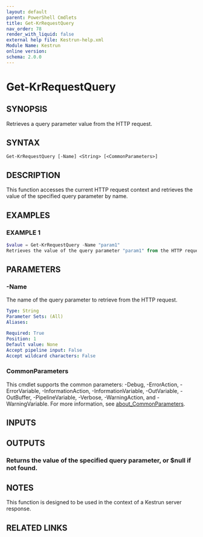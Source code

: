 ```yaml
---
layout: default
parent: PowerShell Cmdlets
title: Get-KrRequestQuery
nav_order: 78
render_with_liquid: false
external help file: Kestrun-help.xml
Module Name: Kestrun
online version:
schema: 2.0.0
---
```


# Get-KrRequestQuery

## SYNOPSIS
Retrieves a query parameter value from the HTTP request.

## SYNTAX

```
Get-KrRequestQuery [-Name] <String> [<CommonParameters>]
```

## DESCRIPTION
This function accesses the current HTTP request context and retrieves the value
of the specified query parameter by name.

## EXAMPLES

### EXAMPLE 1
```powershell
$value = Get-KrRequestQuery -Name "param1"
Retrieves the value of the query parameter "param1" from the HTTP request.
```

## PARAMETERS

### -Name
The name of the query parameter to retrieve from the HTTP request.

```yaml
Type: String
Parameter Sets: (All)
Aliases:

Required: True
Position: 1
Default value: None
Accept pipeline input: False
Accept wildcard characters: False
```

### CommonParameters
This cmdlet supports the common parameters: -Debug, -ErrorAction, -ErrorVariable, -InformationAction, -InformationVariable, -OutVariable, -OutBuffer, -PipelineVariable, -Verbose, -WarningAction, and -WarningVariable. For more information, see [about_CommonParameters](http://go.microsoft.com/fwlink/?LinkID=113216).

## INPUTS

## OUTPUTS

### Returns the value of the specified query parameter, or $null if not found.
## NOTES
This function is designed to be used in the context of a Kestrun server response.

## RELATED LINKS

